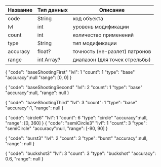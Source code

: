 | Название | Тип данных | Описание                      |
| -------- | ---------- | ----------------------------- |
| code     | String     | код объекта                   |
| lvl      | int        | уровень модификации           |
| count    | int        | количество применений         |
| type     | String     | тип модификации               |
| accuracy | float?     | точность (не-разлет) патронов |
| range    | int Array? | диапазон (для точек стрельбы) |

{
"code": "baseShootingFirst"
"lvl": 1
"count": 1
"type": "base"
"accuracy":null
"range": [0, 0]
}

{
"code": "baseShootingSecond"
"lvl": 2
"count": 1
"type": "base"
"accuracy":null,
"range": null
}

{
"code": "baseShootingThird"
"lvl": 3
"count": 1
"type": "base"
"accuracy":1,
"range": null
}

{
"code": "circle6"
"lvl": 1
"count": 6
"type": "circle"
"accuracy":null,
"range": [0, 360]
}
{
"code": "semiCircle3"
"lvl": 1
"count": 3
"type": "semiCircle"
"accuracy":null,
"range": [-90, 90]
}

{
"code": "burst3"
"lvl": 2
"count": 3
"type": "burst"
"accuracy":null,
"range": null
}

{
"code": "buckshot3"
"lvl": 3
"count": 3
"type": "buckshot"
"accuracy": 0.6,
"range": null
}
